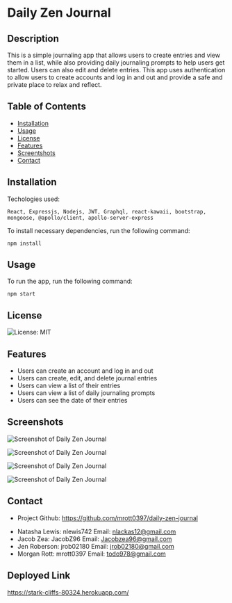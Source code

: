 # Daily Zen Journal

## Description

This is a simple journaling app that allows users to create entries and view them in a list, while also providing daily journaling prompts to help users get started. Users can also edit and delete entries. This app uses authentication to allow users to create accounts and log in and out and provide a safe and private place to relax and reflect.

## Table of Contents

- [Installation](#installation)
- [Usage](#usage)
- [License](#license)
- [Features](#features)
- [Screentshots](#screenshots)
- [Contact](#contact)

## Installation

Techologies used:

``` React, Expressjs, Nodejs, JWT, Graphql, react-kawaii, bootstrap, mongoose, @apollo/client, apollo-server-express ```

To install necessary dependencies, run the following command:

``` npm install ```

## Usage
 To run the app, run the following command:

``` npm start ```


## License

![License: MIT](https://img.shields.io/badge/License-MIT-yellow.svg)


## Features

* Users can create an account and log in and out
* Users can create, edit, and delete journal entries
* Users can view a list of their entries
* Users can view a list of daily journaling prompts
* Users can see the date of their entries



## Screenshots

![Screenshot of Daily Zen Journal](./client/src/assets/mainpage.PNG)

![Screenshot of Daily Zen Journal](./client/src/assets/loginandsignup.PNG)

![Screenshot of Daily Zen Journal](./client/src/assets/profilepage2.PNG)

![Screenshot of Daily Zen Journal](./client/src/assets/journalpage.PNG)




## Contact

* Project Github: https://github.com/mrott0397/daily-zen-journal
- Natasha Lewis: nlewis742 Email: nlackas12@gmail.com
- Jacob Zea: JacobZ96 Email: Jacobzea96@gmail.com
- Jen Roberson: jrob02180 Email: jrob02180@gmail.com
- Morgan Rott: mrott0397 Email: todo978@gmail.com

## Deployed Link

https://stark-cliffs-80324.herokuapp.com/
